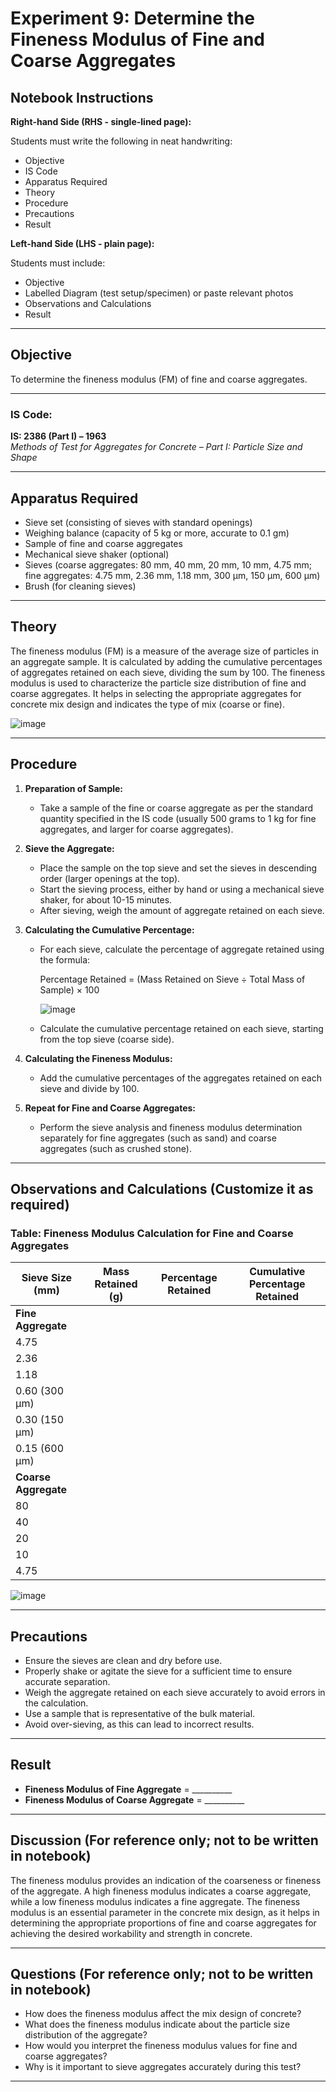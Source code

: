 # Experiment 9: **Determine the Fineness Modulus of Fine and Coarse Aggregates**

## Notebook Instructions

**Right-hand Side (RHS - single-lined page):**  

Students must write the following in neat handwriting:  
- Objective  
- IS Code  
- Apparatus Required  
- Theory  
- Procedure  
- Precautions  
- Result

**Left-hand Side (LHS - plain page):**  

Students must include:  
- Objective  
- Labelled Diagram (test setup/specimen) or paste relevant photos  
- Observations and Calculations  
- Result

---

## Objective

To determine the fineness modulus (FM) of fine and coarse aggregates.

---

### IS Code:
**IS: 2386 (Part I) – 1963**  
*Methods of Test for Aggregates for Concrete – Part I: Particle Size and Shape*

---

## Apparatus Required

- Sieve set (consisting of sieves with standard openings)  
- Weighing balance (capacity of 5 kg or more, accurate to 0.1 gm)  
- Sample of fine and coarse aggregates  
- Mechanical sieve shaker (optional)  
- Sieves (coarse aggregates: 80 mm, 40 mm, 20 mm, 10 mm, 4.75 mm; fine aggregates: 4.75 mm, 2.36 mm, 1.18 mm, 300 µm, 150 µm, 600 µm)  
- Brush (for cleaning sieves)  

---

## Theory

The fineness modulus (FM) is a measure of the average size of particles in an aggregate sample. It is calculated by adding the cumulative percentages of aggregates retained on each sieve, dividing the sum by 100. The fineness modulus is used to characterize the particle size distribution of fine and coarse aggregates. It helps in selecting the appropriate aggregates for concrete mix design and indicates the type of mix (coarse or fine). 

![image](https://github.com/user-attachments/assets/62ca0af2-5fd2-4fe4-a0bf-7c0ec76b4f72)


---

## Procedure

1. **Preparation of Sample:**
   - Take a sample of the fine or coarse aggregate as per the standard quantity specified in the IS code (usually 500 grams to 1 kg for fine aggregates, and larger for coarse aggregates).

2. **Sieve the Aggregate:**
   - Place the sample on the top sieve and set the sieves in descending order (larger openings at the top). 
   - Start the sieving process, either by hand or using a mechanical sieve shaker, for about 10-15 minutes.
   - After sieving, weigh the amount of aggregate retained on each sieve.

3. **Calculating the Cumulative Percentage:**
   - For each sieve, calculate the percentage of aggregate retained using the formula:
   
     Percentage Retained = (Mass Retained on Sieve ÷ Total Mass of Sample) × 100

     ![image](https://github.com/user-attachments/assets/84b1c3a2-9db5-4a20-bac6-60768a73f9f8)


   - Calculate the cumulative percentage retained on each sieve, starting from the top sieve (coarse side).

4. **Calculating the Fineness Modulus:**
   - Add the cumulative percentages of the aggregates retained on each sieve and divide by 100.

5. **Repeat for Fine and Coarse Aggregates:**
   - Perform the sieve analysis and fineness modulus determination separately for fine aggregates (such as sand) and coarse aggregates (such as crushed stone).

---

## Observations and Calculations (Customize it as required)

### Table: Fineness Modulus Calculation for Fine and Coarse Aggregates

| **Sieve Size (mm)**  | **Mass Retained (g)** | **Percentage Retained** | **Cumulative Percentage Retained** |
|----------------------|-----------------------|-------------------------|-----------------------------------|
| **Fine Aggregate**    |                       |                         |                                   |
| 4.75                  |                       |                         |                                   |
| 2.36                  |                       |                         |                                   |
| 1.18                  |                       |                         |                                   |
| 0.60 (300 µm)         |                       |                         |                                   |
| 0.30 (150 µm)         |                       |                         |                                   |
| 0.15 (600 µm)         |                       |                         |                                   |
| **Coarse Aggregate**  |                       |                         |                                   |
| 80                    |                       |                         |                                   |
| 40                    |                       |                         |                                   |
| 20                    |                       |                         |                                   |
| 10                    |                       |                         |                                   |
| 4.75                  |                       |                         |                                   |

![image](https://github.com/user-attachments/assets/fe88ea71-94a3-4d9e-bfbc-b6b3984c0297)

---

## Precautions

- Ensure the sieves are clean and dry before use.
- Properly shake or agitate the sieve for a sufficient time to ensure accurate separation.
- Weigh the aggregate retained on each sieve accurately to avoid errors in the calculation.
- Use a sample that is representative of the bulk material.
- Avoid over-sieving, as this can lead to incorrect results.

---

## Result

- **Fineness Modulus of Fine Aggregate** = __________  
- **Fineness Modulus of Coarse Aggregate** = __________  

---

## Discussion (For reference only; not to be written in notebook)

The fineness modulus provides an indication of the coarseness or fineness of the aggregate. A high fineness modulus indicates a coarse aggregate, while a low fineness modulus indicates a fine aggregate. The fineness modulus is an essential parameter in the concrete mix design, as it helps in determining the appropriate proportions of fine and coarse aggregates for achieving the desired workability and strength in concrete.

---

## Questions (For reference only; not to be written in notebook)

- How does the fineness modulus affect the mix design of concrete?
- What does the fineness modulus indicate about the particle size distribution of the aggregate?
- How would you interpret the fineness modulus values for fine and coarse aggregates? 
- Why is it important to sieve aggregates accurately during this test?

---
